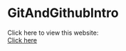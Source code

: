 # GitAndGithubIntro

Click here to view this website:<br/>
<a href="https://raza023.github.io/GitAndGithubIntro/">Click here</a>
